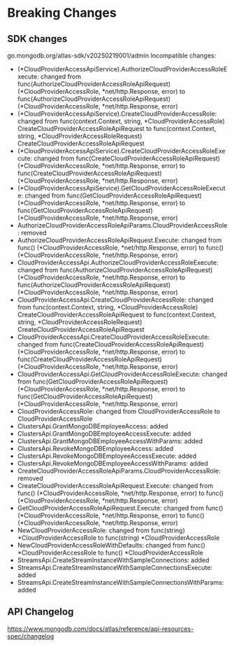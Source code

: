 # Breaking Changes

## SDK changes

go.mongodb.org/atlas-sdk/v20250219001/admin
Incompatible changes:

- (*CloudProviderAccessApiService).AuthorizeCloudProviderAccessRoleExecute: changed from func(AuthorizeCloudProviderAccessRoleApiRequest) (*CloudProviderAccessRole, *net/http.Response, error) to func(AuthorizeCloudProviderAccessRoleApiRequest) (*CloudProviderAccessRole, \*net/http.Response, error)
- (*CloudProviderAccessApiService).CreateCloudProviderAccessRole: changed from func(context.Context, string, *CloudProviderAccessRole) CreateCloudProviderAccessRoleApiRequest to func(context.Context, string, \*CloudProviderAccessRoleRequest) CreateCloudProviderAccessRoleApiRequest
- (*CloudProviderAccessApiService).CreateCloudProviderAccessRoleExecute: changed from func(CreateCloudProviderAccessRoleApiRequest) (*CloudProviderAccessRole, *net/http.Response, error) to func(CreateCloudProviderAccessRoleApiRequest) (*CloudProviderAccessRole, \*net/http.Response, error)
- (*CloudProviderAccessApiService).GetCloudProviderAccessRoleExecute: changed from func(GetCloudProviderAccessRoleApiRequest) (*CloudProviderAccessRole, *net/http.Response, error) to func(GetCloudProviderAccessRoleApiRequest) (*CloudProviderAccessRole, \*net/http.Response, error)
- AuthorizeCloudProviderAccessRoleApiParams.CloudProviderAccessRole: removed
- AuthorizeCloudProviderAccessRoleApiRequest.Execute: changed from func() (*CloudProviderAccessRole, *net/http.Response, error) to func() (*CloudProviderAccessRole, *net/http.Response, error)
- CloudProviderAccessApi.AuthorizeCloudProviderAccessRoleExecute: changed from func(AuthorizeCloudProviderAccessRoleApiRequest) (*CloudProviderAccessRole, *net/http.Response, error) to func(AuthorizeCloudProviderAccessRoleApiRequest) (*CloudProviderAccessRole, *net/http.Response, error)
- CloudProviderAccessApi.CreateCloudProviderAccessRole: changed from func(context.Context, string, *CloudProviderAccessRole) CreateCloudProviderAccessRoleApiRequest to func(context.Context, string, *CloudProviderAccessRoleRequest) CreateCloudProviderAccessRoleApiRequest
- CloudProviderAccessApi.CreateCloudProviderAccessRoleExecute: changed from func(CreateCloudProviderAccessRoleApiRequest) (*CloudProviderAccessRole, *net/http.Response, error) to func(CreateCloudProviderAccessRoleApiRequest) (*CloudProviderAccessRole, *net/http.Response, error)
- CloudProviderAccessApi.GetCloudProviderAccessRoleExecute: changed from func(GetCloudProviderAccessRoleApiRequest) (*CloudProviderAccessRole, *net/http.Response, error) to func(GetCloudProviderAccessRoleApiRequest) (*CloudProviderAccessRole, *net/http.Response, error)
- CloudProviderAccessRole: changed from CloudProviderAccessRole to CloudProviderAccessRole
- ClustersApi.GrantMongoDBEmployeeAccess: added
- ClustersApi.GrantMongoDBEmployeeAccessExecute: added
- ClustersApi.GrantMongoDBEmployeeAccessWithParams: added
- ClustersApi.RevokeMongoDBEmployeeAccess: added
- ClustersApi.RevokeMongoDBEmployeeAccessExecute: added
- ClustersApi.RevokeMongoDBEmployeeAccessWithParams: added
- CreateCloudProviderAccessRoleApiParams.CloudProviderAccessRole: removed
- CreateCloudProviderAccessRoleApiRequest.Execute: changed from func() (*CloudProviderAccessRole, *net/http.Response, error) to func() (*CloudProviderAccessRole, *net/http.Response, error)
- GetCloudProviderAccessRoleApiRequest.Execute: changed from func() (*CloudProviderAccessRole, *net/http.Response, error) to func() (*CloudProviderAccessRole, *net/http.Response, error)
- NewCloudProviderAccessRole: changed from func(string) *CloudProviderAccessRole to func(string) *CloudProviderAccessRole
- NewCloudProviderAccessRoleWithDefaults: changed from func() *CloudProviderAccessRole to func() *CloudProviderAccessRole
- StreamsApi.CreateStreamInstanceWithSampleConnections: added
- StreamsApi.CreateStreamInstanceWithSampleConnectionsExecute: added
- StreamsApi.CreateStreamInstanceWithSampleConnectionsWithParams: added

## API Changelog

https://www.mongodb.com/docs/atlas/reference/api-resources-spec/changelog
